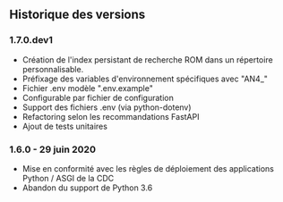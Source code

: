 ## Historique des versions

### 1.7.0.dev1

- Création de l'index persistant de recherche ROM dans un répertoire personnalisable.
- Préfixage des variables d'environnement spécifiques avec "AN4_"
- Fichier .env modèle ".env.example"
- Configurable par fichier de configuration
- Support des fichiers .env (via python-dotenv)
- Refactoring selon les recommandations FastAPI
- Ajout de tests unitaires

### 1.6.0 - 29 juin 2020

- Mise en conformité avec les règles de déploiement des applications Python / ASGI de la CDC
- Abandon du support de Python 3.6
